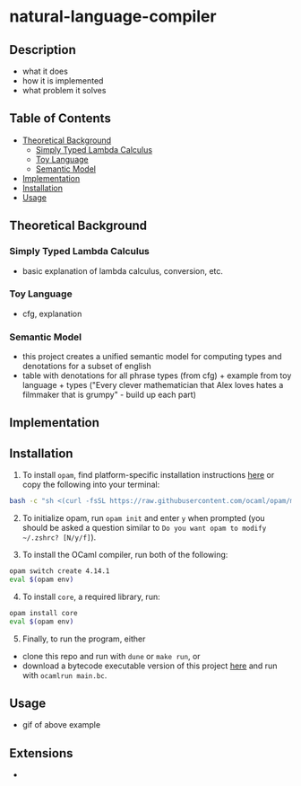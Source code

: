 # natural-language-compiler

## Description

- what it does
- how it is implemented
- what problem it solves

## Table of Contents
- [Theoretical Background](#theoretical-background)
    - [Simply Typed Lambda Calculus](#simply-typed-lambda-calculus)
    - [Toy Language](#toy-language)
    - [Semantic Model](#semantic-model)
- [Implementation](#implementation)
- [Installation](#installation)
- [Usage](#usage)

## Theoretical Background
### Simply Typed Lambda Calculus
- basic explanation of lambda calculus, conversion, etc.

### Toy Language
- cfg, explanation

### Semantic Model
- this project creates a unified semantic model for computing types and denotations for a subset of english
- table with denotations for all phrase types (from cfg) + example from toy language + types ("Every clever mathematician that Alex loves hates a filmmaker that is grumpy" - build up each part)

## Implementation

## Installation

1. To install `opam`, find platform-specific installation instructions [here](https://opam.ocaml.org/doc/Install.html) or copy the following into your terminal:
```bash
bash -c "sh <(curl -fsSL https://raw.githubusercontent.com/ocaml/opam/master/shell/install.sh)"
```

2. To initialize opam, run `opam init` and enter `y` when prompted (you should be asked a question similar to `Do you want opam to modify ~/.zshrc? [N/y/f]`).

3. To install the OCaml compiler, run both of the following:
```bash
opam switch create 4.14.1
eval $(opam env)
```

4. To install `core`, a required library, run:
```bash
opam install core
eval $(opam env)
```

5. Finally, to run the program, either
- clone this repo and run with `dune` or `make run`, or
- download a bytecode executable version of this project [here](https://drive.google.com/file/d/1RCSNvgDAjuDPD0fXjg9f8YGZG4jVjf88/view?usp=sharing) and run with `ocamlrun main.bc`.

## Usage

- gif of above example

## Extensions

- 